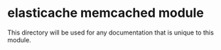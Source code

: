 # elasticache memcached module

This directory will be used for any documentation that is unique to this module.
